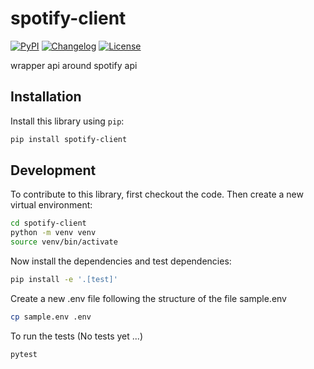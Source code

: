 # spotify-client

[![PyPI](https://img.shields.io/pypi/v/spotify-client.svg)](https://pypi.org/project/spotify-client/)
[![Changelog](https://img.shields.io/github/v/release/Ismailtlem/spotify-client?include_prereleases&label=changelog)](https://github.com/Ismailtlem/spotify-client/releases)
[![License](https://img.shields.io/badge/license-Apache%202.0-blue.svg)](https://github.com/Ismailtlem/spotify-client/blob/main/LICENSE)

wrapper api around spotify api

## Installation

Install this library using `pip`:

```bash
pip install spotify-client
```

## Development

To contribute to this library, first checkout the code. Then create a new virtual environment:

```bash
cd spotify-client
python -m venv venv
source venv/bin/activate
```

Now install the dependencies and test dependencies:

```bash
pip install -e '.[test]'
```

Create a new .env file following the structure of the file sample.env

```bash
cp sample.env .env
```

To run the tests (No tests yet ...)

```bash
pytest
```

